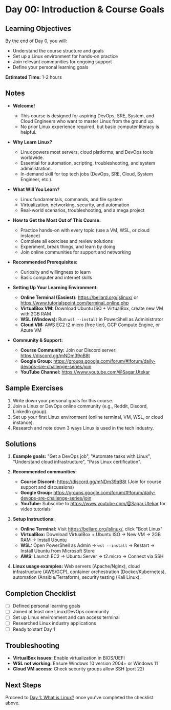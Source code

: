 # Day 00: Introduction & Course Goals

## Learning Objectives
By the end of Day 0, you will:
- Understand the course structure and goals
- Set up a Linux environment for hands-on practice
- Join relevant communities for ongoing support
- Define your personal learning goals

**Estimated Time:** 1-2 hours

## Notes
- **Welcome!**
  - This course is designed for aspiring DevOps, SRE, System, and Cloud Engineers who want to master Linux from the ground up.
  - No prior Linux experience required, but basic computer literacy is helpful.

- **Why Learn Linux?**
  - Linux powers most servers, cloud platforms, and DevOps tools worldwide.
  - Essential for automation, scripting, troubleshooting, and system administration.
  - In-demand skill for top tech jobs (DevOps, SRE, Cloud, System Engineer, etc.).

- **What Will You Learn?**
  - Linux fundamentals, commands, and file system
  - Virtualization, networking, security, and automation
  - Real-world scenarios, troubleshooting, and a mega project

- **How to Get the Most Out of This Course:**
  - Practice hands-on with every topic (use a VM, WSL, or cloud instance)
  - Complete all exercises and review solutions
  - Experiment, break things, and learn by doing
  - Join online communities for support and networking

- **Recommended Prerequisites:**
  - Curiosity and willingness to learn
  - Basic computer and internet skills

- **Setting Up Your Learning Environment:**
  - **Online Terminal (Easiest):** https://bellard.org/jslinux/ or https://www.tutorialspoint.com/terminal_online.php
  - **VirtualBox VM:** Download Ubuntu ISO + VirtualBox, create new VM with 2GB RAM
  - **WSL (Windows):** Run `wsl --install` in PowerShell as Administrator
  - **Cloud VM:** AWS EC2 t2.micro (free tier), GCP Compute Engine, or Azure VM

- **Community & Support:**
  - **Course Community:** Join our Discord server: https://discord.gg/mNDm39qB8t
  - **Google Group:** https://groups.google.com/forum/#!forum/daily-devops-sre-challenge-series/join
  - **YouTube Channel:** https://www.youtube.com/@Sagar.Utekar


## Sample Exercises
1. Write down your personal goals for this course.
2. Join a Linux or DevOps online community (e.g., Reddit, Discord, LinkedIn group).
3. Set up your first Linux environment (online terminal, VM, WSL, or cloud instance).
4. Research and note down 3 ways Linux is used in the tech industry.

## Solutions
1. **Example goals:** "Get a DevOps job", "Automate tasks with Linux", "Understand cloud infrastructure", "Pass Linux certification".

2. **Recommended communities:**
   - **Course Discord:** https://discord.gg/mNDm39qB8t (Join for course support and discussions)
   - **Google Group:** https://groups.google.com/forum/#!forum/daily-devops-sre-challenge-series/join
   - **YouTube:** Subscribe to https://www.youtube.com/@Sagar.Utekar for video tutorials

3. **Setup Instructions:**
   - **Online Terminal:** Visit https://bellard.org/jslinux/, click "Boot Linux"
   - **VirtualBox:** Download VirtualBox + Ubuntu ISO → New VM → 2GB RAM → Install Ubuntu
   - **WSL:** Open PowerShell as Admin → `wsl --install` → Restart → Install Ubuntu from Microsoft Store
   - **AWS:** Launch EC2 → Ubuntu Server → t2.micro → Connect via SSH

4. **Linux usage examples:** Web servers (Apache/Nginx), cloud infrastructure (AWS/GCP), container orchestration (Docker/Kubernetes), automation (Ansible/Terraform), security testing (Kali Linux).

## Completion Checklist
- [ ] Defined personal learning goals
- [ ] Joined at least one Linux/DevOps community
- [ ] Set up Linux environment and can access terminal
- [ ] Researched Linux industry applications
- [ ] Ready to start Day 1

## Troubleshooting
- **VirtualBox issues:** Enable virtualization in BIOS/UEFI
- **WSL not working:** Ensure Windows 10 version 2004+ or Windows 11
- **Cloud VM access:** Check security groups allow SSH (port 22)

## Next Steps
Proceed to [Day 1: What is Linux?](../Day_01/notes_and_exercises.md) once you've completed the checklist above.
